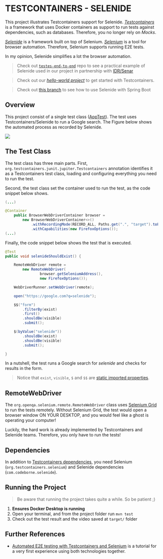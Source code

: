 # TESTCONTAINERS - SELENIDE
This project illustrates Testcontainers support for Selenide. [_Testcontainers_](https://testcontainers.com) is a framework that uses Docker containers as support to run tests against dependencies, such as databases. Therefore, you no longer rely on _Mocks_.

[_Selenide_](https://selenide.org) is a framework built on top of Selenium. [_Selenium_](https://www.selenium.dev) is a tool for browser automation. Therefore, Selenium supports running E2E tests.

In my opinion, Selenide simplifies a lot the browser automation.

> Check out [`testes-end-to-end`](https://github.com/manejo-project/testes-end-to-end.git) repo to see a practical example of Selenide used in our project in partnership with [IDR/Senar](https://www.noticiasagricolas.com.br/videos/soja/260090-novo-software-auxilia-produtores-do-parana-no-manejo-integrado-de-pragas-e-doencas.html?fbclid=IwAR1MoJ1x4MicU5K4kGY30cbOWT9wU5E1hRHqU_A8mCcA0fXFCPgjZKoVLTo#.Xs1HEi-ZNTY)

> Check out our [_hello-world project_](https://github.com/gabrielcostasilva/testcontainers-hello-world.git) to get started with Testcontainers.

> Check out [this branch](https://github.com/gabrielcostasilva/testcontainers-spring/tree/selenide-selenium-grid) to see how to use Selenide with Spring Boot

## Overview
This project consist of a single test class ([AppTest](./src/test/java/com/example/AppTest.java)). The test uses Testcontainers/Selenide to run a Google search. The Figure below shows the automated process as recorded by Selenide.

<img src="./selenide-action.gif">

## The Test Class
The test class has three main parts. First, `org.testcontainers.junit.jupiter.Testcontainers` annotation identifies it as a Testcontainers test class, loading and configuring everything you need to run the test.

Second, the test class set the container used to run the test, as the code snippet below shows.

```java
(...)

@Container
    public BrowserWebDriverContainer browser = 
        new BrowserWebDriverContainer<>()
            .withRecordingMode(RECORD_ALL, Paths.get(".", "target").toFile())
            .withCapabilities(new FirefoxOptions());
(...)
```

Finally, the code snippet below shows the test that is executed.

```java
@Test
public void selenideShouldExist() {

    RemoteWebDriver remote = 
        new RemoteWebDriver(
                browser.getSeleniumAddress(), 
                new FirefoxOptions());

    WebDriverRunner.setWebDriver(remote);

    open("https://google.com?q=selenide");

    $$("form")
        .filterBy(exist)
        .first()
        .shouldBe(visible)
        .submit();

    $(byValue("selenide"))
        .shouldBe(exist)
        .shouldBe(visible)
        .submit();

}
```
In a nutshell, the test runs a Google search for _selenide_ and checks for results in the form.

> Notice that `exist`, `visible`, `$` and `$$` are [static imported properties](./src/test/java/com/example/AppTest.java).

## RemoteWebDriver
The `org.openqa.selenium.remote.RemoteWebDriver` class uses [Selenium Grid](https://www.selenium.dev/documentation/grid/) to run the tests remotely. Without Selenium Grid, the test would open a browser window ON YOUR DESKTOP, and you would feel like a ghost is operating your computer!

Luckily, the hard work is already implemented by Testcontainers and Selenide teams. Therefore, you only have to run the tests!


## Dependencies
In addition to [Testcontainers dependencies](https://github.com/gabrielcostasilva/testcontainers-hello-world#dependencies), you need Selenium (`org.testcontainers.selenium`) and Selenide dependencies (`com.codeborne.selenide`).

## Running the Project
> Be aware that running the project takes quite a while. So be patient ;)

1. **Ensures Docker Desktop is running**
2. Open your terminal, and from the project folder run `mvn test`
3. Check out the test result and the video saved at `target/` folder

## Further References
- [Automated E2E testing with Testcontainers and Selenium](https://luizcostatech.medium.com/automated-e2e-testing-with-testcontainers-and-selenium-df734a502832) is a tutorial for a very first experience using both technologies together.
